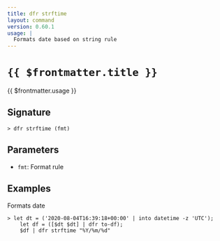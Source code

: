```yaml
---
title: dfr strftime
layout: command
version: 0.60.1
usage: |
  Formats date based on string rule
---
```


# `{{ $frontmatter.title }}`

<div style='white-space: pre-wrap;'>{{ $frontmatter.usage }}</div>

## Signature

`> dfr strftime (fmt)`

## Parameters

- `fmt`: Format rule

## Examples

Formats date

```shell
> let dt = ('2020-08-04T16:39:18+00:00' | into datetime -z 'UTC');
    let df = ([$dt $dt] | dfr to-df);
    $df | dfr strftime "%Y/%m/%d"
```
